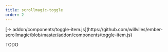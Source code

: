 ```yaml
---
title: scrollmagic-toggle
order: 2
---
```


<span class="codelink">
[&rarr; addon/components/toggle-item.js](https://github.com/willviles/ember-scrollmagic/blob/master/addon/components/toggle-item.js)
</span>

TODO
